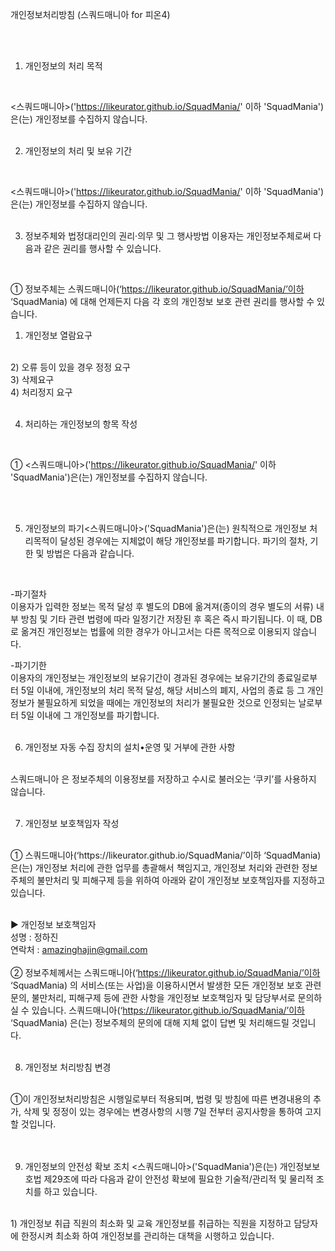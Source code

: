 개인정보처리방침 (스쿼드매니아 for 피온4)

<br>
<br>


1. 개인정보의 처리 목적 
<br>


 <스쿼드매니아>('https://likeurator.github.io/SquadMania/' 이하 'SquadMania')은(는) 개인정보를 수집하지 않습니다.
<br>
<br>
 

2. 개인정보의 처리 및 보유 기간
<br>

 <스쿼드매니아>('https://likeurator.github.io/SquadMania/' 이하 'SquadMania')은(는) 개인정보를 수집하지 않습니다.
<br>
<br>

 

3. 정보주체와 법정대리인의 권리·의무 및 그 행사방법 이용자는 개인정보주체로써 다음과 같은 권리를 행사할 수 있습니다.
<br>

① 정보주체는 스쿼드매니아(‘https://likeurator.github.io/SquadMania/’이하 ‘SquadMania) 에 대해 언제든지 다음 각 호의 개인정보 보호 관련 권리를 행사할 수 있습니다.
<br>

1) 개인정보 열람요구
<br>
2) 오류 등이 있을 경우 정정 요구
<br>
3) 삭제요구
<br>
4) 처리정지 요구
<br>
<br>



4. 처리하는 개인정보의 항목 작성
<br>

① <스쿼드매니아>('https://likeurator.github.io/SquadMania/' 이하 'SquadMania')은(는) 개인정보를 수집하지 않습니다.

<br>
<br>


5. 개인정보의 파기<스쿼드매니아>('SquadMania')은(는) 원칙적으로 개인정보 처리목적이 달성된 경우에는 지체없이 해당 개인정보를 파기합니다. 파기의 절차, 기한 및 방법은 다음과 같습니다.
<br>

-파기절차
<br>
이용자가 입력한 정보는 목적 달성 후 별도의 DB에 옮겨져(종이의 경우 별도의 서류) 내부 방침 및 기타 관련 법령에 따라 일정기간 저장된 후 혹은 즉시 파기됩니다. 이 때, DB로 옮겨진 개인정보는 법률에 의한 경우가 아니고서는 다른 목적으로 이용되지 않습니다.
<br>

-파기기한
<br>
이용자의 개인정보는 개인정보의 보유기간이 경과된 경우에는 보유기간의 종료일로부터 5일 이내에, 개인정보의 처리 목적 달성, 해당 서비스의 폐지, 사업의 종료 등 그 개인정보가 불필요하게 되었을 때에는 개인정보의 처리가 불필요한 것으로 인정되는 날로부터 5일 이내에 그 개인정보를 파기합니다.
<br>
<br>



6. 개인정보 자동 수집 장치의 설치•운영 및 거부에 관한 사항
<br>
스쿼드매니아 은 정보주체의 이용정보를 저장하고 수시로 불러오는 ‘쿠키’를 사용하지 않습니다.
<br>
 <br>
 

7. 개인정보 보호책임자 작성
<br>
① 스쿼드매니아(‘https://likeurator.github.io/SquadMania/’이하 ‘SquadMania) 은(는) 개인정보 처리에 관한 업무를 총괄해서 책임지고, 개인정보 처리와 관련한 정보주체의 불만처리 및 피해구제 등을 위하여 아래와 같이 개인정보 보호책임자를 지정하고 있습니다.
<br>
<br>

▶ 개인정보 보호책임자
<br>
성명 : 정하진
<br>
연락처 : amazinghajin@gmail.com
<br>
<br>
② 정보주체께서는 스쿼드매니아(‘https://likeurator.github.io/SquadMania/’이하 ‘SquadMania) 의 서비스(또는 사업)을 이용하시면서 발생한 모든 개인정보 보호 관련 문의, 불만처리, 피해구제 등에 관한 사항을 개인정보 보호책임자 및 담당부서로 문의하실 수 있습니다. 스쿼드매니아(‘https://likeurator.github.io/SquadMania/’이하 ‘SquadMania) 은(는) 정보주체의 문의에 대해 지체 없이 답변 및 처리해드릴 것입니다.
<br>
<br>


 

8. 개인정보 처리방침 변경
<br>
①이 개인정보처리방침은 시행일로부터 적용되며, 법령 및 방침에 따른 변경내용의 추가, 삭제 및 정정이 있는 경우에는 변경사항의 시행 7일 전부터 공지사항을 통하여 고지할 것입니다.

<br>
<br><br>


9. 개인정보의 안전성 확보 조치 <스쿼드매니아>('SquadMania')은(는) 개인정보보호법 제29조에 따라 다음과 같이 안전성 확보에 필요한 기술적/관리적 및 물리적 조치를 하고 있습니다.
<br>
 1) 개인정보 취급 직원의 최소화 및 교육
    개인정보를 취급하는 직원을 지정하고 담당자에 한정시켜 최소화 하여 개인정보를 관리하는 대책을 시행하고 있습니다.
<br>
<br>
